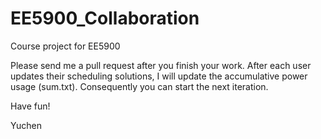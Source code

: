 EE5900_Collaboration
====================

Course project for EE5900

Please send me a pull request after you finish your work. After each user updates their scheduling solutions, I will update the accumulative power usage (sum.txt). Consequently you can start the next iteration.

Have fun!

Yuchen
